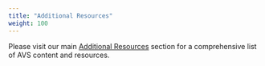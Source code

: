 ```yaml
---
title: "Additional Resources"
weight: 100
---
```


Please visit our main [Additional Resources](/additional-resources) section for
a comprehensive list of AVS content and resources.
